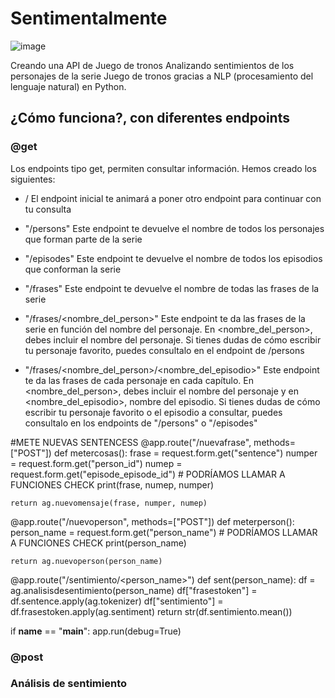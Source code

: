 # Sentimentalmente
![image](https://user-images.githubusercontent.com/92324979/143914925-424545e1-2732-44d1-bc9b-215de1b214ae.png)

Creando una API de Juego de tronos
Analizando sentimientos de los personajes de la serie Juego de tronos gracias a NLP (procesamiento del lenguaje natural) en Python.

## ¿Cómo funciona?, con diferentes endpoints
### @get
Los endpoints tipo get, permiten consultar información. Hemos creado los siguientes: 
- /
El endpoint inicial te animará a poner otro endpoint para continuar con tu consulta

- "/persons"
Este endpoint te devuelve el nombre de todos los personajes que forman parte de la serie

- "/episodes"
Este endpoint te devuelve el nombre de todos los episodios que conforman la serie

- "/frases"
Este endpoint te devuelve el nombre de todas las frases de la serie

- "/frases/<nombre_del_person>"
Este endpoint te da las frases de la serie en función del nombre del personaje. En <nombre_del_person>, debes incluir el nombre del personaje. Si tienes dudas de cómo escribir tu personaje favorito, puedes consultalo en el endpoint de /persons


- "/frases/<nombre_del_person>/<nombre_del_episodio>"
Este endpoint te da las frases de cada personaje en cada capítulo. En <nombre_del_person>, debes incluir el nombre del personaje y en <nombre_del_episodio>, nombre del episodio. Si tienes dudas de cómo escribir tu personaje favorito o el episodio a consultar, puedes consultalo en los endpoints de "/persons" o "/episodes"







#METE NUEVAS SENTENCESS
@app.route("/nuevafrase", methods=["POST"])
def metercosas():
    frase = request.form.get("sentence")
    numper = request.form.get("person_id")
    numep = request.form.get("episode_episode_id")
    # PODRÍAMOS LLAMAR A FUNCIONES CHECK
    print(frase, numep, numper)

    return ag.nuevomensaje(frase, numper, numep)

@app.route("/nuevoperson", methods=["POST"])
def meterperson():
    person_name = request.form.get("person_name")
    # PODRÍAMOS LLAMAR A FUNCIONES CHECK
    print(person_name)

    return ag.nuevoperson(person_name)


@app.route("/sentimiento/<person_name>")
def sent(person_name):
    df = ag.analisisdesentimiento(person_name)
    df["frasestoken"] = df.sentence.apply(ag.tokenizer)
    df["sentimiento"] = df.frasestoken.apply(ag.sentiment)
    return str(df.sentimiento.mean())
 



if __name__ == "__main__":
    app.run(debug=True)


### @post


### Análisis de sentimiento


